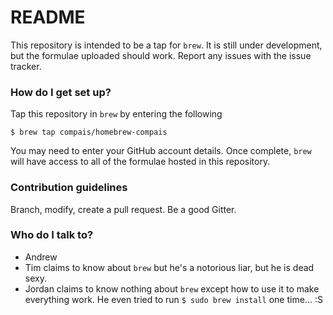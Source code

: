# README #

This repository is intended to be a tap for ```brew```. It is still under development, but the formulae uploaded should work. Report any issues with the issue tracker.

### How do I get set up? ###

Tap this repository in ```brew``` by entering the following

```
$ brew tap compais/homebrew-compais
```

You may need to enter your GitHub account details. Once complete, ```brew``` will have access to all of the formulae hosted in this repository.

### Contribution guidelines ###

Branch, modify, create a pull request. Be a good Gitter.

### Who do I talk to? ###

* Andrew
* Tim claims to know about ```brew``` but he's a notorious liar, but he is dead sexy.
* Jordan claims to know nothing about ```brew``` except how to use it to make everything work. He even tried to run ```$ sudo brew install``` one time... :S
